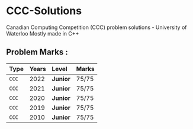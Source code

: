 # CCC-Solutions
Canadian Computing Competition (CCC) problem solutions - University of Waterloo
Mostly made in C++

## Problem Marks :

| Type  | Years | Level      | Marks |
| :---- | :---  | :--------- | :---- |
| `CCC` | 2022  | **Junior** | 75/75 |
| `CCC` | 2021  | **Junior** | 75/75 |
| `CCC` | 2020  | **Junior** | 75/75 |
| `CCC` | 2019  | **Junior** | 75/75 |
| `CCC` | 2010  | **Junior** | 75/75 |
